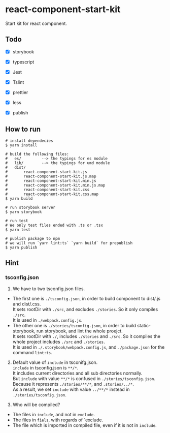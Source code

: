 # react-component-start-kit

Start kit for react component.



## Todo

- [x] storybook
- [x] typescript
- [x] Jest
- [x] Tslint
- [x] prettier
- [x] less
- [x] publish



## How to run

```shell
# install dependecies
$ yarn install

# build the following files:
#   es/         --> the typings for es module
#   lib/        --> the typings for umd module
#   dist/
#       react-component-start-kit.js
#       react-component-start-kit.js.map
#       react-component-start-kit.min.js
#       react-component-start-kit.min.js.map
#       react-component-start-kit.css
#       react-component-start-kit.css.map
$ yarn build

# run storybook server
$ yarn storybook

# run test
# We only test files ended with .ts or .tsx
$ yarn test

# publish package to npm
# we will run `yarn lint:ts` `yarn build` for prepublish
$ yarn publish
```

## Hint
### tsconfig.json
1. We have to two tsconfig.json files. 

- The first one is `./tsconfig.json`, in order to build component to dist/.js and dist/.css.   
  It sets rootDir with `./src`, and excludes `./stories`. So it only compiles `./src`.   
  It is used in `./webpack.config.js`.
- The other one is `./stories/tsconfig.json`, in order to build static-storybook, run storybook, and lint the whole proejct.    
  It sets rootDir with `./`, includes `./stories` and `./src`. So it compiles the whole project includes `./src` and `./stories`.   
  It is used in `./.storybook/webpack.config.js`, and `./package.json` for the command `lint:ts`.

2. Default value of `include` in tsconifg.json.   
`include` in tsconfig.json is `**/*`.   
It includes current directories and all sub directories normally.   
But `include` with value `**/*` is confused in `./stories/tsconfig.json`.   
Because it represents `./stories/**/*`, and `.stories/../*`.   
As a result, we set `include` with value `../**/*` instead in `./stories/tsconfig.json`.

3. Who will be compiled?

- The files in `include`, and not in `exclude`.
- The files in `fiels`, with regards of `exclude.
- The file which is imported in compiled file, even if it is not in `include`.



